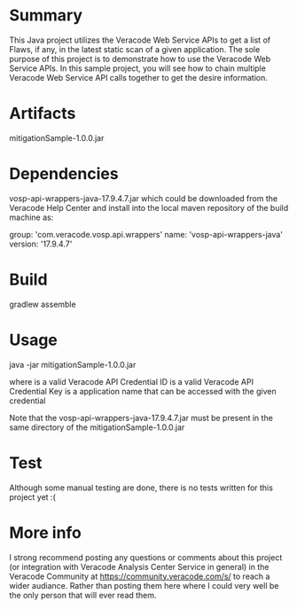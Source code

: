 # Summary
This Java project utilizes the Veracode Web Service APIs to get a list of Flaws, if any, in the latest static scan of a given application. The sole purpose of this project is to demonstrate how to use the Veracode Web Service APIs. In this sample project, you will see how to chain multiple Veracode Web Service API calls together to get the desire information.

# Artifacts
mitigationSample-1.0.0.jar

# Dependencies
vosp-api-wrappers-java-17.9.4.7.jar which could be downloaded from the Veracode Help Center and install into the local maven repository of the build machine as:

group: 'com.veracode.vosp.api.wrappers'
name: 'vosp-api-wrappers-java'
version: '17.9.4.7'

# Build
gradlew assemble

# Usage
java -jar mitigationSample-1.0.0.jar <API ID> <API Key> <App Name>

where <API ID> is a valid Veracode API Credential ID
      <API Key> is a valid Veracode API Credential Key
      <App Name> is a application name that can be accessed with the given credential

Note that the vosp-api-wrappers-java-17.9.4.7.jar must be present in the same directory of the mitigationSample-1.0.0.jar

# Test
Although some manual testing are done, there is no tests written for this project yet :(

# More info
I strong recommend posting any questions or comments about this project (or integration with Veracode Analysis Center Service in general) in the Veracode Community at https://community.veracode.com/s/ to reach a wider audiance. Rather than posting them here where I could very well be the only person that will ever read them.